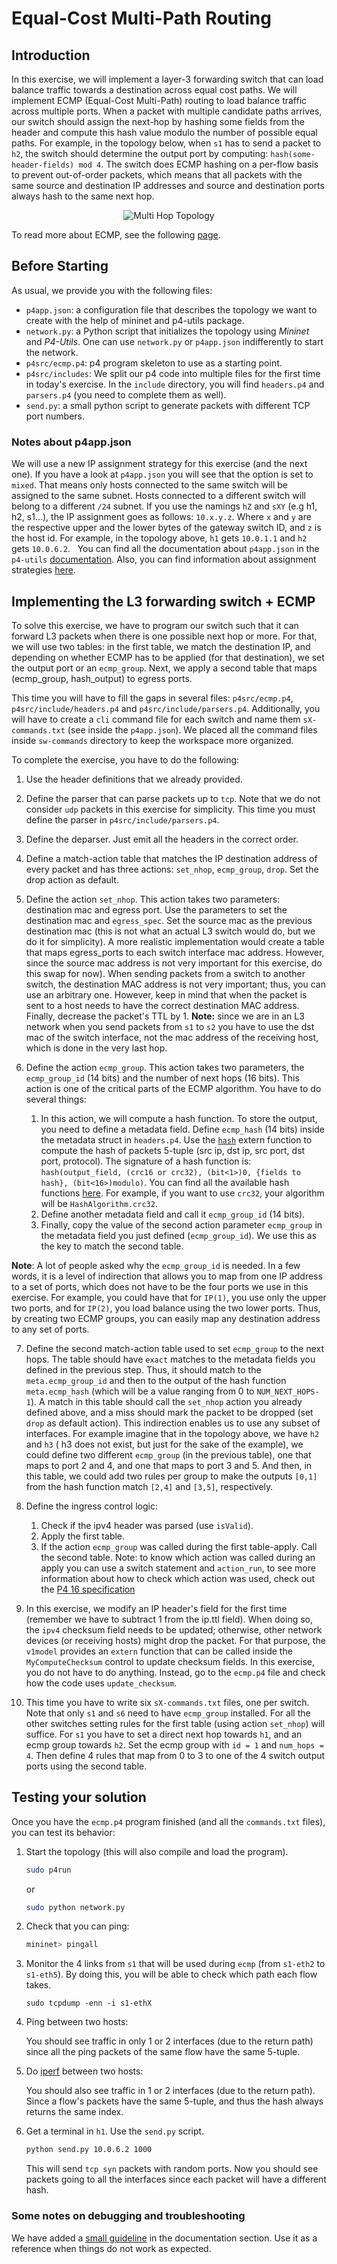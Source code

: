 # Equal-Cost Multi-Path Routing

## Introduction

In this exercise, we will implement a layer-3 forwarding switch that can load balance traffic towards a destination across equal cost paths.
We will implement ECMP (Equal-Cost Multi-Path) routing to load balance traffic across multiple ports.
When a packet with multiple candidate paths arrives, our switch should assign the next-hop by hashing some fields from the
header and compute this hash value modulo the number of possible equal paths. For example, in the topology below, when `s1` has to send a packet to `h2`, the switch should determine the output port by computing: `hash(some-header-fields) mod 4`.
The switch does ECMP hashing on a per-flow basis to prevent out-of-order packets, which means that all packets with the same source and destination IP addresses and source and destination ports always hash to the same next hop.

<p align="center">
<img src="images/multi_hop_topo.png" title="Multi Hop Topology"/>
<p/>

To read more about ECMP, see the following [page](https://www.juniper.net/documentation/us/en/software/junos/flow-packet-processing/topics/topic-map/security-ecmp-flow-based-forwarding.html).

## Before Starting

As usual, we provide you with the following files:

- `p4app.json`: a configuration file that describes the topology we want to create with the help of mininet and p4-utils package.
- `network.py`: a Python script that initializes the topology using *Mininet* and *P4-Utils*. One can use `network.py` or `p4app.json` indifferently to start the network.
- `p4src/ecmp.p4`: p4 program skeleton to use as a starting point.
- `p4src/includes`: We split our p4 code into multiple files for the first time in today's exercise. In the `include` directory, you will find `headers.p4` and `parsers.p4` (you need to complete them as well).
- `send.py`: a small python script to generate packets with different TCP port numbers.

### Notes about p4app.json

We will use a new IP assignment strategy for this exercise (and the next one). If you have a look at `p4app.json` you will see that
the option is set to `mixed`. That means only hosts connected to the same switch will be assigned to the same subnet. Hosts connected
to a different switch will belong to a different `/24` subnet. If you use the namings `hZ` and `sXY` (e.g h1, h2, s1...), the IP assignment
goes as follows: `10.x.y.z`. Where `x` and `y` are the respective upper and the lower bytes of the gateway switch ID, and `z` is the host id. For example, in the topology above,
`h1` gets `10.0.1.1` and `h2` gets `10.0.6.2`.
 
You can find all the documentation about `p4app.json` in the `p4-utils` [documentation](https://nsg-ethz.github.io/p4-utils/usage.html#json). Also, you can find information about assignment strategies [here](https://nsg-ethz.github.io/p4-utils/usage.html#automated-assignment-strategies).

## Implementing the L3 forwarding switch + ECMP

To solve this exercise, we have to program our switch such that it can forward L3 packets when there is one possible next hop or more.
For that, we will use two tables: in the first table, we match the destination IP, and depending on whether ECMP has to be applied (for that destination), we set the output port or an `ecmp_group`.
Next, we apply a second table that maps (ecmp_group, hash_output) to egress ports.

This time you will have to fill the gaps in several files: `p4src/ecmp.p4`, `p4src/include/headers.p4` and `p4src/include/parsers.p4`.
Additionally, you will have to create a `cli` command file for each switch and name them `sX-commands.txt` (see inside the `p4app.json`).
We placed all the command files inside `sw-commands` directory to keep the workspace more organized.

To complete the exercise, you have to do the following:

1. Use the header definitions that we already provided.

2. Define the parser that can parse packets up to `tcp`. Note that we do not consider `udp` packets in this exercise for simplicity. This time you must define the parser in `p4src/include/parsers.p4`.

3. Define the deparser. Just emit all the headers in the correct order.

4. Define a match-action table that matches the IP destination address of every packet and has three actions: `set_nhop`, `ecmp_group`, `drop`.
Set the drop action as default.

5. Define the action `set_nhop`. This action takes two parameters: destination mac and egress port.  Use the parameters to set the destination mac and
`egress_spec`. Set the source mac as the previous destination mac (this is not what an actual L3 switch would do, but we do it for simplicity). A more realistic implementation would create a table that maps egress_ports to each switch interface mac address. However, since the source mac address is not very important for this exercise, do this swap for now). When sending packets from a switch to another switch, the destination MAC address is not very important; thus, you can use an arbitrary one. However, keep in mind that when the packet is sent to a host needs to have the correct destination MAC address.
Finally, decrease the packet's TTL by 1. **Note:** since we are in an L3 network when you send packets from `s1` to `s2` you have to use the dst mac of the switch interface, not the mac address of the receiving host, which is done in the very last hop.

6. Define the action `ecmp_group`. This action takes two parameters, the `ecmp_group_id` (14 bits) and the number of next hops (16 bits). This
action is one of the critical parts of the ECMP algorithm. You have to do several things:

   1. In this action, we will compute a hash function. To store the output, you need to define a metadata field. Define `ecmp_hash` (14 bits) inside
   the metadata struct in `headers.p4`. Use the [`hash`](https://github.com/p4lang/p4c/blob/57f54582a9401b8a89f8254738fca0f350dd557e/p4include/v1model.p4#L453) extern function to compute the hash of packets 5-tuple (src ip, dst ip, src port, dst port, protocol). The signature of a hash function is:
   `hash(output_field, (crc16 or crc32), (bit<1>)0, {fields to hash}, (bit<16>)modulo)`. You can find all the available hash functions [here](https://github.com/p4lang/p4c/blob/57f54582a9401b8a89f8254738fca0f350dd557e/p4include/v1model.p4#L403). For example, if you want to use `crc32`, your algorithm will be `HashAlgorithm.crc32`.
   2. Define another metadata field and call it `ecmp_group_id` (14 bits).
   3. Finally, copy the value of the second action parameter `ecmp_group` in the metadata field you just defined (`ecmp_group_id`). We use this as the key to match the second table.

**Note**: A lot of people asked why the `ecmp_group_id` is needed. In a few words, it is a level of indirection that allows you to map from one IP address to a set of ports, which does not have to be the four ports we use in this exercise. For example, you could have that for `IP(1)`, you use only the upper two ports, and for `IP(2)`, you load balance using the two lower ports.
Thus, by creating two ECMP groups, you can easily map any destination address to any set of ports.

7. Define the second match-action table used to set `ecmp_group` to the next hops. The table should have `exact` matches to the metadata fields
you defined in the previous step. Thus, it should match to the `meta.ecmp_group_id` and then to the output of the hash function `meta.ecmp_hash` (which will be
a value ranging from 0 to `NUM_NEXT_HOPS-1`). A match in this table should call the `set_nhop` action you already defined above, and a miss should mark the packet
to be dropped (set `drop` as default action).  This indirection enables us to use any subset of interfaces. For example imagine that in the topology above, we have `h2` and `h3` ( h3 does not exist, but just for the sake of the example), we could define two different `ecmp_group` (in the previous table), one that maps to port 2 and 4, and
one that maps to port 3 and 5. And then, in this table, we could add two rules per group to make the outputs `[0,1]` from the hash function match `[2,4]` and `[3,5]`, respectively.

8. Define the ingress control logic:

    1. Check if the ipv4 header was parsed (use `isValid`).
    2. Apply the first table.
    3. If the action `ecmp_group` was called during the first table-apply. Call the second table.
    Note: to know which action was called during an apply you can use a switch statement and `action_run`, to see more information about how to check which action was used, check out
    the [P4 16 specification](https://p4.org/p4-spec/docs/P4-16-v1.2.2.html#sec-invoke-mau)

9. In this exercise, we modify an IP header's field for the first time (remember we have to subtract 1 from the ip.ttl field). When doing so, the `ipv4` checksum field needs
to be updated; otherwise, other network devices (or receiving hosts) might drop the packet. For that purpose, the `v1model` provides an `extern` function that can be called
inside the `MyComputeChecksum` control to update checksum fields. In this exercise, you do not have to do anything. Instead, go to the `ecmp.p4` file and check how the code uses `update_checksum`.

10.  This time you have to write six `sX-commands.txt` files, one per switch. Note that only `s1` and `s6` need to have `ecmp_group` installed. For all
the other switches setting rules for the first table (using action `set_nhop`) will suffice. For `s1` you have to set a direct next hop towards `h1`, and an ecmp
group towards `h2`. Set the ecmp group with `id = 1` and `num_hops = 4`. Then define 4 rules that map from 0 to 3 to one of the 4 switch output ports using the second table.

## Testing your solution

Once you have the `ecmp.p4` program finished (and all the `commands.txt` files), you can test its behavior:

1. Start the topology (this will also compile and load the program).
   ```bash
   sudo p4run
   ```
   or
   ```bash
   sudo python network.py
   ```

2. Check that you can ping:

   ```bash
   mininet> pingall
   ```

3. Monitor the 4 links from `s1` that will be used during `ecmp` (from `s1-eth2` to `s1-eth5`). By doing this, you will be able to check which path each flow takes.

   ```
   sudo tcpdump -enn -i s1-ethX
   ```

4. Ping between two hosts:

   You should see traffic in only 1 or 2 interfaces (due to the return path)
   since all the ping packets of the same flow have the same 5-tuple.

5. Do [iperf](https://iperf.fr/iperf-doc.php) between two hosts:
   
   You should also see traffic in 1 or 2 interfaces (due to the return path).
   Since a flow's packets have the same 5-tuple, and thus the hash always returns the same index.

6. Get a terminal in `h1`. Use the `send.py` script.

   ```bash
   python send.py 10.0.6.2 1000
   ```

   This will send `tcp syn` packets with random ports. Now you should see packets going to all the interfaces since each packet will have a different hash.

### Some notes on debugging and troubleshooting

We have added a [small guideline](https://github.com/nsg-ethz/p4-learning/wiki/Debugging-and-Troubleshooting) in the documentation section. Use it as a reference when things do not work as
expected.
